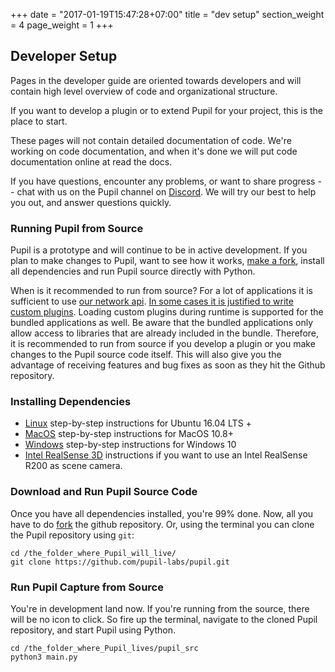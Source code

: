 +++
date = "2017-01-19T15:47:28+07:00"
title = "dev setup"
section_weight = 4
page_weight = 1
+++

## Developer Setup

Pages in the developer guide are oriented towards developers and will contain high level overview of code and organizational structure.

If you want to develop a plugin or to extend Pupil for your project, this is the place to start.

These pages will not contain detailed documentation of code. We're working on code documentation, and when it's done we will put code documentation online at read the docs.

If you have questions, encounter any problems, or want to share progress -- chat with us on the Pupil channel on [Discord][discord]. We will try our best to help you out, and answer questions quickly.

### Running Pupil from Source
Pupil is a prototype and will continue to be in active development. If you plan to make changes to Pupil, want to see how it works, [make a fork][fork], install all dependencies and run Pupil source directly with Python.

<aside class="faq">
When is it recommended to run from source? For a lot of applications it is sufficient
to use <a href="https://docs.pupil-labs.com/#interprocess-and-network-communication">our network api</a>.
<a href="https://docs.pupil-labs.com/#plugins-basics">In some cases it is justified to write custom plugins</a>. Loading custom plugins
during runtime is supported for the bundled applications as well. Be aware that the bundled
applications only allow access to libraries that are already included in the bundle.
Therefore, it is recommended to run from source if you develop a plugin or you
make changes to the Pupil source code itself. This will also give you the advantage
of receiving features and bug fixes as soon as they hit the Github repository.
</aside>

### Installing Dependencies
* [Linux](#linux-dependencies) step-by-step instructions for Ubuntu 16.04 LTS +
* [MacOS](#macos-dependencies) step-by-step instructions for MacOS 10.8+
* [Windows](#windows-dependencies) step-by-step instructions for Windows 10
* [Intel RealSense 3D](#realSense-dependencies) instructions if you want to use an Intel RealSense R200 as scene camera.

### Download and Run Pupil Source Code

Once you have all dependencies installed, you're 99% done. Now, all you have to do [fork][fork] the github repository.  Or, using the terminal you can clone the Pupil repository using `git`:

```
cd /the_folder_where_Pupil_will_live/
git clone https://github.com/pupil-labs/pupil.git
```

### Run Pupil Capture from Source

You're in development land now.  If you're running from the source, there will be no icon to click. So fire up the terminal, navigate to the cloned Pupil repository, and start Pupil using Python.

```
cd /the_folder_where_Pupil_lives/pupil_src
python3 main.py
```

[release-page]: https://github.com/pupil-labs/pupil/releases
[fork]: https://github.com/pupil-labs/pupil/fork
[discord]: https://pupil-labs.com/chat
